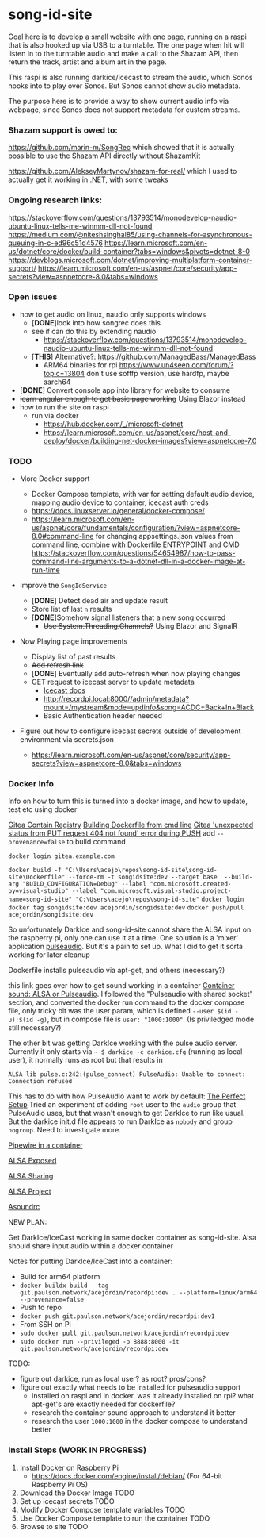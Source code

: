 # song-id-site

Goal here is to develop a small website with one page, running on a raspi that is also hooked up via USB to a turntable. The one page when hit will listen in to the turntable audio and make a call to the Shazam API, then return the track, artist and album art in the page.

This raspi is also running darkice/icecast to stream the audio, which Sonos hooks into to play over Sonos. But Sonos cannot show audio metadata.

The purpose here is to provide a way to show current audio info via webpage, since Sonos does not support metadata for custom streams.

### Shazam support is owed to:

https://github.com/marin-m/SongRec
which showed that it is actually possible to use the Shazam API directly without ShazamKit

https://github.com/AlekseyMartynov/shazam-for-real/
which I used to actually get it working in .NET, with some tweaks 

### Ongoing research links:

https://stackoverflow.com/questions/13793514/monodevelop-naudio-ubuntu-linux-tells-me-winmm-dll-not-found
https://medium.com/@niteshsinghal85/using-channels-for-asynchronous-queuing-in-c-ed96c51d4576
https://learn.microsoft.com/en-us/dotnet/core/docker/build-container?tabs=windows&pivots=dotnet-8-0
https://devblogs.microsoft.com/dotnet/improving-multiplatform-container-support/
https://learn.microsoft.com/en-us/aspnet/core/security/app-secrets?view=aspnetcore-8.0&tabs=windows

### Open issues

* how to get audio on linux, naudio only supports windows
    * [**DONE**]look into how songrec does this
    * see if can do this by extending naudio 
        * https://stackoverflow.com/questions/13793514/monodevelop-naudio-ubuntu-linux-tells-me-winmm-dll-not-found
    * [**THIS**] Alternative?: https://github.com/ManagedBass/ManagedBass
        * ARM64 binaries for rpi https://www.un4seen.com/forum/?topic=13804 don't use softfp version, use hardfp, maybe aarch64
* [**DONE**] Convert console app into library for website to consume
* ~~learn angular enough to get basic page working~~ Using Blazor instead
* how to run the site on raspi
    * run via docker 
        * https://hub.docker.com/_/microsoft-dotnet
        * https://learn.microsoft.com/en-us/aspnet/core/host-and-deploy/docker/building-net-docker-images?view=aspnetcore-7.0
        
### TODO

* More Docker support
  * Docker Compose template, with var for setting default audio device, mapping audio device to container, icecast auth creds
  * https://docs.linuxserver.io/general/docker-compose/
  * https://learn.microsoft.com/en-us/aspnet/core/fundamentals/configuration/?view=aspnetcore-8.0#command-line for changing appsettings.json values from command line,
    combine with Dockerfile ENTRYPOINT and CMD https://stackoverflow.com/questions/54654987/how-to-pass-command-line-arguments-to-a-dotnet-dll-in-a-docker-image-at-run-time
  
* Improve the `SongIdService`
  * [**DONE**] Detect dead air and update result
  * Store list of last `n` results
  * [**DONE**]Somehow signal listeners that a new song occurred
    * ~~Use System.Threading.Channels?~~ Using Blazor and SignalR
  
* Now Playing page improvements
  * Display list of past results
  * ~~Add refresh link~~
  * [**DONE**] Eventually add auto-refresh when now playing changes
  * GET request to icecast server to update metadata 
    * [Icecast docs](https://icecast.org/docs/icecast-2.0.1/admin-interface.html)
    * http://recordpi.local:8000//admin/metadata?mount=/mystream&mode=updinfo&song=ACDC+Back+In+Black
    * Basic Authentication header needed

* Figure out how to configure icecast secrets outside of development environment via secrets.json
  * https://learn.microsoft.com/en-us/aspnet/core/security/app-secrets?view=aspnetcore-8.0&tabs=windows

### Docker Info

Info on how to turn this is turned into a docker image, and how to update, test etc using docker

[Gitea Contain Registry](https://docs.gitea.com/usage/packages/container)
[Building Dockerfile from cmd line](https://stackoverflow.com/questions/66146088/docker-gets-error-failed-to-compute-cache-key-not-found-runs-fine-in-visual)
[Gitea 'unexpected status from PUT request 404 not found' error during PUSH](https://github.com/go-gitea/gitea/issues/31861) add `--provenance=false` to build command

`docker login gitea.example.com`

`docker build -f "C:\Users\acejo\repos\song-id-site\song-id-site\Dockerfile" --force-rm -t songidsite:dev --target base  --build-arg "BUILD_CONFIGURATION=Debug" --label "com.microsoft.created-by=visual-studio" --label "com.microsoft.visual-studio.project-name=song-id-site" "C:\Users\acejo\repos\song-id-site"`
`docker login`
`docker tag songidsite:dev acejordin/songidsite:dev`
`docker push/pull acejordin/songidsite:dev`

So unfortunately DarkIce and song-id-site cannot share the ALSA input on the raspberry pi, only one can use it at a time. One solution is a 'mixer' application [pulseaudio](https://www.freedesktop.org/wiki/Software/PulseAudio/). 
But it's a pain to set up. What I did to get it sorta working for later cleanup

Dockerfile installs pulseaudio via apt-get, and others (necessary?)

this link goes over how to get sound working in a container [Container sound: ALSA or Pulseaudio](https://github.com/mviereck/x11docker/wiki/Container-sound:-ALSA-or-Pulseaudio).
I followed the "Pulseaudio with shared socket" section, and converted the docker run command to the docker compose file, only tricky bit was the user param, which is
defined `--user $(id -u):$(id -g)`, but in compose file is `user: "1000:1000"`. (Is priviledged mode still necessary?)

The other bit was getting DarkIce working with the pulse audio server. Currently it only starts via `~ $ darkice -c darkice.cfg` (running as local user), it normally runs as root
but that results in 

`ALSA lib pulse.c:242:(pulse_connect) PulseAudio: Unable to connect: Connection refused`

This has to do with how PulseAudio want to work by default: [The Perfect Setup](https://www.freedesktop.org/wiki/Software/PulseAudio/Documentation/User/PerfectSetup/)
Tried an experiment of adding `root` user to the `audio` group that PulseAudio uses, but that wasn't enough to get DarkIce to run like usual. But the darkice init.d file
appears to run DarkIce as `nobody` and group `nogroup`. Need to investigate more.

[Pipewire in a container](https://stackoverflow.com/a/75775875/454437)

[ALSA Exposed](https://rendaw.gitlab.io/blog/2125f09a85f2.html#alsa-exposed)

[ALSA Sharing](https://alsa.opensrc.org/AlsaSharing#The_card_does_not_support_hardware_mixing.2C_but_all_processes_accessing_it_run_applications_that_use_the_ALSA_library)

[ALSA Project](https://www.alsa-project.org/alsa-doc/alsa-lib/pcm_plugins.html)

[Asoundrc](https://www.alsa-project.org/main/index.php/Asoundrc#dsnoop)

NEW PLAN:

Get DarkIce/IceCast working in same docker container as song-id-site. Alsa should share input audio within a docker container

Notes for putting DarkIce/IceCast into a container:

- Build for arm64 platform
- `docker buildx build --tag git.paulson.network/acejordin/recordpi:dev . --platform=linux/arm64 --provenance=false`
- Push to repo
- `docker push git.paulson.network/acejordin/recordpi:dev1`
- From SSH on Pi
- `sudo docker pull git.paulson.network/acejordin/recordpi:dev`
- `sudo docker run --privileged -p 8888:8000 -it git.paulson.network/acejordin/recordpi:dev`



TODO:
- figure out darkice, run as local user? as root? pros/cons?
- figure out exactly what needs to be installed for pulseaudio support
  - installed on raspi and in docker. was it already installed on rpi? what apt-get's are exactly needed for dockerfile?
  - research the container sound approach to understand it better
  - research the user `1000:1000` in the docker compose to understand better


### Install Steps (WORK IN PROGRESS)
1. Install Docker on Raspberry Pi
	* https://docs.docker.com/engine/install/debian/ (For 64-bit Raspberry Pi OS)
2. Download the Docker Image TODO
1. Set up icecast secrets TODO
1. Modify Docker Compose template variables TODO
1. Use Docker Compose template to run the container TODO
1. Browse to site TODO
